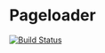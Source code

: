 # Pageloader 

[![Build Status](https://travis-ci.com/andr-off/backend-project-lvl3.svg?branch=master)](https://travis-ci.com/andr-off/backend-project-lvl3)
